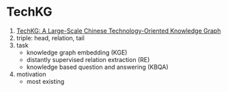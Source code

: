 # TechKG

1. [TechKG: A Large-Scale Chinese Technology-Oriented Knowledge Graph](https://arxiv.org/abs/1812.06722)
2. triple: head, relation, tail
3. task
   * knowledge graph embedding (KGE)
   * distantly supervised relation extraction (RE)
   * knowledge based question and answering (KBQA)
4. motivation
   * most existing
